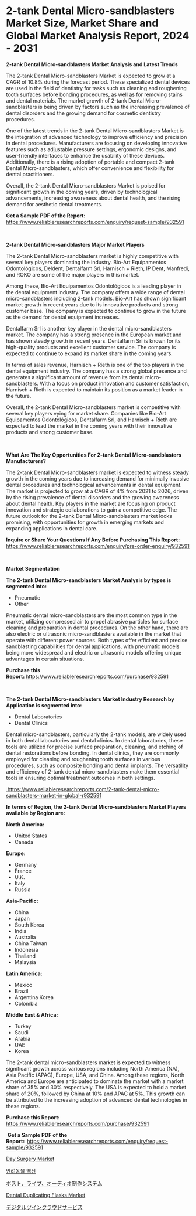 <p><h1>2-tank Dental Micro-sandblasters Market Size, Market Share and Global Market Analysis Report, 2024 - 2031</h1></p><p><strong>2-tank Dental Micro-sandblasters Market Analysis and Latest Trends</strong></p>
<p><p>The 2-tank Dental Micro-sandblasters Market is expected to grow at a CAGR of 10.8% during the forecast period. These specialized dental devices are used in the field of dentistry for tasks such as cleaning and roughening tooth surfaces before bonding procedures, as well as for removing stains and dental materials. The market growth of 2-tank Dental Micro-sandblasters is being driven by factors such as the increasing prevalence of dental disorders and the growing demand for cosmetic dentistry procedures.</p><p>One of the latest trends in the 2-tank Dental Micro-sandblasters Market is the integration of advanced technology to improve efficiency and precision in dental procedures. Manufacturers are focusing on developing innovative features such as adjustable pressure settings, ergonomic designs, and user-friendly interfaces to enhance the usability of these devices. Additionally, there is a rising adoption of portable and compact 2-tank Dental Micro-sandblasters, which offer convenience and flexibility for dental practitioners.</p><p>Overall, the 2-tank Dental Micro-sandblasters Market is poised for significant growth in the coming years, driven by technological advancements, increasing awareness about dental health, and the rising demand for aesthetic dental treatments.</p></p>
<p><strong>Get a Sample PDF of the Report:&nbsp;</strong> <a href="https://www.reliableresearchreports.com/enquiry/request-sample/932591">https://www.reliableresearchreports.com/enquiry/request-sample/932591</a></p>
<p>&nbsp;</p>
<p><strong>2-tank Dental Micro-sandblasters Major Market Players</strong></p>
<p><p>The 2-tank Dental Micro-sandblasters market is highly competitive with several key players dominating the industry. Bio-Art Equipamentos Odontológicos, Deldent, Dentalfarm Srl, Harnisch + Rieth, IP Dent, Manfredi, and ROKO are some of the major players in this market.</p><p>Among these, Bio-Art Equipamentos Odontológicos is a leading player in the dental equipment industry. The company offers a wide range of dental micro-sandblasters including 2-tank models. Bio-Art has shown significant market growth in recent years due to its innovative products and strong customer base. The company is expected to continue to grow in the future as the demand for dental equipment increases.</p><p>Dentalfarm Srl is another key player in the dental micro-sandblasters market. The company has a strong presence in the European market and has shown steady growth in recent years. Dentalfarm Srl is known for its high-quality products and excellent customer service. The company is expected to continue to expand its market share in the coming years.</p><p>In terms of sales revenue, Harnisch + Rieth is one of the top players in the dental equipment industry. The company has a strong global presence and generates a significant amount of revenue from its dental micro-sandblasters. With a focus on product innovation and customer satisfaction, Harnisch + Rieth is expected to maintain its position as a market leader in the future.</p><p>Overall, the 2-tank Dental Micro-sandblasters market is competitive with several key players vying for market share. Companies like Bio-Art Equipamentos Odontológicos, Dentalfarm Srl, and Harnisch + Rieth are expected to lead the market in the coming years with their innovative products and strong customer base.</p></p>
<p>&nbsp;</p>
<p><strong>What Are The Key Opportunities For 2-tank Dental Micro-sandblasters Manufacturers?</strong></p>
<p><p>The 2-tank Dental Micro-sandblasters market is expected to witness steady growth in the coming years due to increasing demand for minimally invasive dental procedures and technological advancements in dental equipment. The market is projected to grow at a CAGR of 4% from 2021 to 2026, driven by the rising prevalence of dental disorders and the growing awareness about dental health. Key players in the market are focusing on product innovation and strategic collaborations to gain a competitive edge. The future outlook for the 2-tank Dental Micro-sandblasters market looks promising, with opportunities for growth in emerging markets and expanding applications in dental care.</p></p>
<p><strong>Inquire or Share Your Questions If Any Before Purchasing This Report:</strong> <a href="https://www.reliableresearchreports.com/enquiry/pre-order-enquiry/932591">https://www.reliableresearchreports.com/enquiry/pre-order-enquiry/932591</a></p>
<p>&nbsp;</p>
<p><strong>Market Segmentation</strong></p>
<p><strong>The 2-tank Dental Micro-sandblasters Market Analysis by types is segmented into:</strong></p>
<p><ul><li>Pneumatic</li><li>Other</li></ul></p>
<p><p>Pneumatic dental micro-sandblasters are the most common type in the market, utilizing compressed air to propel abrasive particles for surface cleaning and preparation in dental procedures. On the other hand, there are also electric or ultrasonic micro-sandblasters available in the market that operate with different power sources. Both types offer efficient and precise sandblasting capabilities for dental applications, with pneumatic models being more widespread and electric or ultrasonic models offering unique advantages in certain situations.</p></p>
<p><strong>Purchase this Report:&nbsp;</strong><a href="https://www.reliableresearchreports.com/purchase/932591">https://www.reliableresearchreports.com/purchase/932591</a></p>
<p>&nbsp;</p>
<p><strong>The 2-tank Dental Micro-sandblasters Market Industry Research by Application is segmented into:</strong></p>
<p><ul><li>Dental Laboratories</li><li>Dental Clinics</li></ul></p>
<p><p>Dental micro-sandblasters, particularly the 2-tank models, are widely used in both dental laboratories and dental clinics. In dental laboratories, these tools are utilized for precise surface preparation, cleaning, and etching of dental restorations before bonding. In dental clinics, they are commonly employed for cleaning and roughening tooth surfaces in various procedures, such as composite bonding and dental implants. The versatility and efficiency of 2-tank dental micro-sandblasters make them essential tools in ensuring optimal treatment outcomes in both settings.</p></p>
<p><a href="https://www.reliableresearchreports.com/2-tank-dental-micro-sandblasters-market-in-global-r932591">&nbsp;https://www.reliableresearchreports.com/2-tank-dental-micro-sandblasters-market-in-global-r932591</a></p>
<p><strong>In terms of Region, the 2-tank Dental Micro-sandblasters Market Players available by Region are:</strong></p>
<p>
    <p> <strong> North America: </strong>
        <ul>
            <li>United States</li>
            <li>Canada</li>
        </ul>
        </p> 
    <p> <strong> Europe: </strong>
        <ul>
            <li>Germany</li>
            <li>France</li>
            <li>U.K.</li>
            <li>Italy</li>
            <li>Russia</li>
        </ul>
        </p> 
    <p> <strong> Asia-Pacific: </strong>
        <ul>
            <li>China</li>
            <li>Japan</li>
            <li>South Korea</li>
            <li>India</li>
            <li>Australia</li>
            <li>China Taiwan</li>
            <li>Indonesia</li>
            <li>Thailand</li>
            <li>Malaysia</li>
        </ul>
        </p> 
    <p> <strong> Latin America: </strong>
        <ul>
            <li>Mexico</li>
            <li>Brazil</li>
            <li>Argentina Korea</li>
            <li>Colombia</li>
        </ul>
        </p> 
    <p> <strong> Middle East & Africa: </strong>
        <ul>
            <li>Turkey</li>
            <li>Saudi</li>
            <li>Arabia</li>
            <li>UAE</li>
            <li>Korea</li>
        </ul>
    </p>
    </p>
<p><p>The 2-tank dental micro-sandblasters market is expected to witness significant growth across various regions including North America (NA), Asia Pacific (APAC), Europe, USA, and China. Among these regions, North America and Europe are anticipated to dominate the market with a market share of 35% and 30% respectively. The USA is expected to hold a market share of 20%, followed by China at 10% and APAC at 5%. This growth can be attributed to the increasing adoption of advanced dental technologies in these regions.</p></p>
<p><strong>Purchase this Report: </strong><a href="https://www.reliableresearchreports.com/purchase/932591">https://www.reliableresearchreports.com/purchase/932591</a></p>
<p>&nbsp;<strong>Get a Sample PDF of the Report:&nbsp;&nbsp;</strong><a href="https://www.reliableresearchreports.com/enquiry/request-sample/932591">https://www.reliableresearchreports.com/enquiry/request-sample/932591</a></p>
<p><strong></strong></p>
<p><p><a href="https://medium.com/@colin.arnold9078/global-day-surgery-market-sector-2024-2031-market-metrics-and-market-strategic-insights-1c604e8ce2ba">Day Surgery Market</a></p><p><a href="https://medium.com/@deangaylotyrd8909867/%EA%B8%80%EB%A1%9C%EB%B2%8C-%EB%B0%98%EB%A0%A4%EB%8F%99%EB%AC%BC-%EB%B0%B1%EC%8B%A0-%EC%8B%9C%EC%9E%A5-%EB%B6%80%EB%AC%B8-2024-2031-%EC%8B%9C%EC%9E%A5-%EC%A7%80%ED%91%9C-%EB%B0%8F-%EC%8B%9C%EC%9E%A5-%EC%A0%84%EB%9E%B5%EC%A0%81-%ED%86%B5%EC%B0%B0%EB%A0%A5-2f0a2890253b">반려동물 백신</a></p><p><a href="https://medium.com/@cryptoasu_20150/%E3%82%B0%E3%83%AD%E3%83%BC%E3%83%90%E3%83%AB-%E3%83%9D%E3%82%B9%E3%83%88-%E3%83%A9%E3%82%A4%E3%83%96-%E3%82%AA%E3%83%BC%E3%83%87%E3%82%A3%E3%82%AA%E8%A3%BD%E4%BD%9C%E3%82%B7%E3%82%B9%E3%83%86%E3%83%A0%E5%B8%82%E5%A0%B4%E3%81%AE%E8%A6%8F%E6%A8%A1%E3%81%AF-%E5%B9%B4%E9%96%93%E6%88%90%E9%95%B7%E7%8E%879-5-%E3%81%A7-%E3%81%93%E3%81%AE%E3%83%AC%E3%83%9D%E3%83%BC%E3%83%88%E3%81%AF2024%E5%B9%B4%E3%81%8B%E3%82%892031%E5%B9%B4%E3%81%BE%E3%81%A7%E3%81%AE%E5%B8%82%E5%A0%B4%E6%88%90%E9%95%B7-%E3%83%88%E3%83%AC%E3%83%B3%E3%83%89-%E6%A9%9F%E4%BC%9A-%E4%BA%88%E6%B8%AC%E3%82%92%E3%82%AB%E3%83%90%E3%83%BC%E3%81%97%E3%81%A6%E3%81%84%E3%81%BE%E3%81%99-307a4ae32a2f">ポスト、ライブ、オーディオ制作システム</a></p><p><a href="https://github.com/irfadac/Market-Research-Report-List-4/blob/main/dental-duplicating-flasks-market.md">Dental Duplicating Flasks Market</a></p><p><a href="https://medium.com/@isaurapx9xsianez/%E3%83%87%E3%82%B8%E3%82%BF%E3%83%AB%E3%83%84%E3%82%A4%E3%83%B3%E3%82%AF%E3%83%A9%E3%82%A6%E3%83%89%E3%82%B5%E3%83%BC%E3%83%93%E3%82%B9%E3%81%AE%E5%B8%82%E5%A0%B4%E8%A6%8F%E6%A8%A1%E3%81%A8%E3%82%B7%E3%82%A7%E3%82%A2%E5%88%86%E6%9E%90-%E6%88%90%E9%95%B7%E5%8B%95%E5%90%91%E3%81%A8%E4%BA%88%E6%B8%AC-2024%E5%B9%B4-2031%E5%B9%B4-b5432ef1e28f">デジタルツインクラウドサービス</a></p></p>